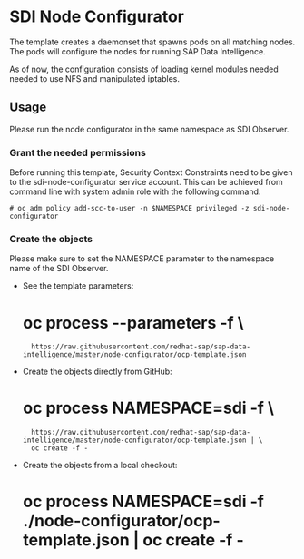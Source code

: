 # SDI Node Configurator

The template creates a daemonset that spawns pods on all matching nodes. The pods will
configure the nodes for running SAP Data Intelligence.

As of now, the configuration consists of loading kernel modules needed needed to use NFS
and manipulated iptables.

## Usage

Please run the node configurator in the same namespace as SDI Observer.

### Grant the needed permissions

Before running this template, Security Context Constraints need to be given to the
sdi-node-configurator service account. This can be achieved from command line with
system admin role with the following command:

    # oc adm policy add-scc-to-user -n $NAMESPACE privileged -z sdi-node-configurator

### Create the objects

Please make sure to set the NAMESPACE parameter to the namespace name of the SDI Observer.

- See the template parameters:

    # oc process --parameters -f \
        https://raw.githubusercontent.com/redhat-sap/sap-data-intelligence/master/node-configurator/ocp-template.json

- Create the objects directly from GitHub:

    # oc process NAMESPACE=sdi -f \
        https://raw.githubusercontent.com/redhat-sap/sap-data-intelligence/master/node-configurator/ocp-template.json | \
        oc create -f -
    
- Create the objects from a local checkout:

    # oc process NAMESPACE=sdi -f ./node-configurator/ocp-template.json | oc create -f -
